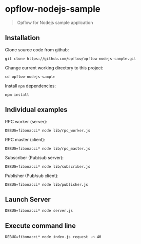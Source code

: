 # opflow-nodejs-sample

> Opflow for Nodejs sample application

## Installation

Clone source code from github:

```shell
git clone https://github.com/opflow/opflow-nodejs-sample.git
```

Change current working directory to this project:

```shell
cd opflow-nodejs-sample
```

Install `npm` dependencies:

```shell
npm install
```

## Individual examples

RPC worker (server):

```shell
DEBUG=fibonacci* node lib/rpc_worker.js
```

RPC master (client):

```shell
DEBUG=fibonacci* node lib/rpc_master.js
```

Subscriber (Pub/sub server):

```shell
DEBUG=fibonacci* node lib/subscriber.js
```

Publisher (Pub/sub client):

```shell
DEBUG=fibonacci* node lib/publisher.js
```

## Launch Server

```shell
DEBUG=fibonacci* node server.js
```

## Execute command line

```shell
DEBUG=fibonacci* node index.js request -n 40
```
